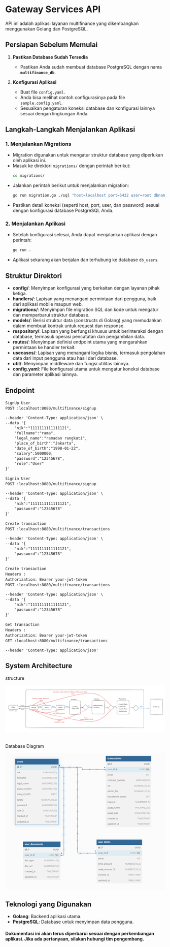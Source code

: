 # Gateway Services API

API ini adalah aplikasi layanan multifinance yang dikembangkan menggunakan Golang dan PostgreSQL.

## Persiapan Sebelum Memulai

1. **Pastikan Database Sudah Tersedia**
   - Pastikan Anda sudah membuat database PostgreSQL dengan nama **`multifinance_db`**.

2. **Konfigurasi Aplikasi**
   - Buat file `config.yaml`.
   - Anda bisa melihat contoh configurasinya pada file `sample.config.yaml`.
   - Sesuaikan pengaturan koneksi database dan konfigurasi lainnya sesuai dengan lingkungan Anda.
 

## Langkah-Langkah Menjalankan Aplikasi

### 1. Menjalankan Migrations
   - Migration digunakan untuk mengatur struktur database yang diperlukan oleh aplikasi ini.
   - Masuk ke direktori `migrations/` dengan perintah berikut:
     ```bash
     cd migrations/
     ```
   - Jalankan perintah berikut untuk menjalankan migration:
     ```bash
     go run migration.go ./sql "host=localhost port=5432 user=root dbname=db_users password=password sslmode=disable" up
     ```
   - Pastikan detail koneksi (seperti host, port, user, dan password) sesuai dengan konfigurasi database PostgreSQL Anda.

### 2. Menjalankan Aplikasi
   - Setelah konfigurasi selesai, Anda dapat menjalankan aplikasi dengan perintah:
     ```bash
     go run .
     ```
   - Aplikasi sekarang akan berjalan dan terhubung ke database `db_users`.

## Struktur Direktori

- **config/**: Menyimpan konfigurasi yang berkaitan dengan layanan pihak ketiga.
- **handlers/**: Lapisan yang menangani permintaan dari pengguna, baik dari aplikasi mobile maupun web.
- **migrations/**: Menyimpan file migration SQL dan kode untuk mengatur dan memperbarui struktur database.
- **models/**: Berisi struktur data (constructs di Golang) yang memudahkan dalam membuat kontrak untuk request dan response.
- **respository/**: Lapisan yang berfungsi khusus untuk berinteraksi dengan database, termasuk operasi pencatatan dan pengambilan data.
- **routes/**: Menyimpan definisi endpoint utama yang mengarahkan permintaan ke handler terkait.
- **usecases/**: Lapisan yang menangani logika bisnis, termasuk pengolahan data dari input pengguna atau hasil dari database.
- **util/**: Menyimpan middleware dan fungsi utilitas lainnya.
- **config.yaml**: File konfigurasi utama untuk mengatur koneksi database dan parameter aplikasi lainnya.

## Endpoint
`SignUp User`\
`POST :localhost:8080/multifinance/signup`
```curl --location ':8080/multifinance/signup' \
--header 'Content-Type: application/json' \
--data '{
    "nik":"1111111111111121",
    "fullname":"rama",
    "legal_name":"ramadan rangkuti",
    "place_of_birth":"Jakarta",
    "date_of_birth":"1998-01-22",
    "salary":5000000,
    "password":"12345678",
    "role":"User"
}'

```
`Signin User`\
`POST :localhost:8080/multifinance/signup`
```curl --location ':8080/multifinance/signup' \
--header 'Content-Type: application/json' \
--data '{
    "nik":"1111111111111121",
    "password":"12345678"
}'
```

`Create transaction`\
`POST :localhost:8080/multifinance/transactions`
```curl --location ':8080/multifinance/transactions' \
--header 'Content-Type: application/json' \
--data '{
    "nik":"1111111111111121",
    "password":"12345678"
}'
```

`Create transaction`\
`Headers :`\
``` Authorization: Bearer your-jwt-token ```\
`POST :localhost:8080/multifinance/transactions`
```curl --location ':8080/multifinance/transactions' \
--header 'Content-Type: application/json' \
--data '{
    "nik":"1111111111111121",
    "password":"12345678"
}'
```

`Get transaction`\
`Headers :`\
``` Authorization: Bearer your-jwt-token ```\
`GET :localhost:8080/multifinance/transactions`
```curl --location ':8080/multifinance/transactions' \
--header 'Content-Type: application/json' 
```

## System Architecture
structure

![alt text ](https://github.com/RamadanRangkuti/multifinance-api/blob/development/structure.png?raw=true)

<br />
Database Diagram

![alt text ](https://github.com/RamadanRangkuti/multifinance-api/blob/development/erd.png?raw=true)
<br />


## Teknologi yang Digunakan

- **Golang**: Backend aplikasi utama.
- **PostgreSQL**: Database untuk menyimpan data pengguna.

#### Dokumentasi ini akan terus diperbarui sesuai dengan perkembangan aplikasi. Jika ada pertanyaan, silakan hubungi tim pengembang.